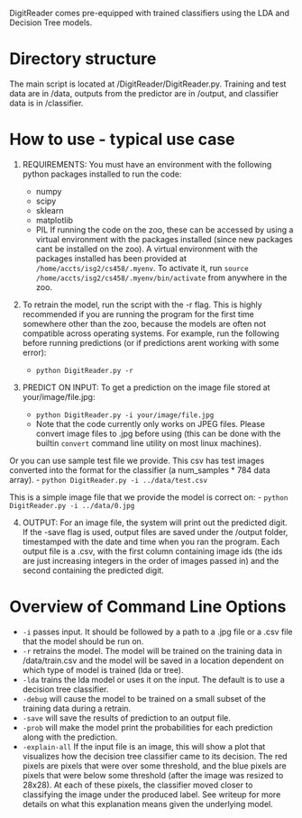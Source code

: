 DigitReader comes pre-equipped with trained classifiers using the LDA and Decision Tree models. 

# Directory structure

The main script is located at /DigitReader/DigitReader.py. Training and test data are in /data, outputs from the predictor are in /output, and classifier data is in /classifier.

# How to use - typical use case 

1. REQUIREMENTS: 
You must have an environment with the following python packages installed to run the code:
    - numpy
    - scipy
    - sklearn
    - matplotlib
    - PIL
    If running the code on the zoo, these can be accessed by using a virtual environment with the packages installed (since new packages cant be installed on the zoo). A virtual environment with the packages installed has been provided at `/home/accts/isg2/cs458/.myenv`.
    To activate it, run `source /home/accts/isg2/cs458/.myenv/bin/activate` from anywhere in the zoo.

2. To retrain the model, run the script with the -r flag. This is highly recommended if you are running the program for the first time somewhere other than the zoo, because the models are often not compatible across operating systems. For example, run the following before running predictions (or if predictions arent working with some error):
    - `python DigitReader.py -r`

3. PREDICT ON INPUT:
To get a prediction on the image file stored at your/image/file.jpg: 
    - `python DigitReader.py -i your/image/file.jpg` 
    - Note that the code currently only works on JPEG files. Please convert image files to .jpg before using (this can be done with the builtin `convert` command line utility on most linux machines).

Or you can use sample test file we provide. This csv has test images converted into the format for the classifier (a num_samples * 784 data array). 
    - `python DigitReader.py -i ../data/test.csv` 

This is a simple image file that we provide the model is correct on:
    - `python DigitReader.py -i ../data/0.jpg`

4. OUTPUT:
For an image file, the system will print out the predicted digit.
If the -save flag is used, output files are saved under the /output folder, timestamped with the date and time when you ran the program. Each output file is a .csv, with the first column containing image ids (the ids are just increasing integers in the order of images passed in) and the second containing the predicted digit. 

# Overview of Command Line Options

- `-i` passes input. It should be followed by a path to a .jpg file or a .csv file that the model should be run on.
- `-r` retrains the model. The model will be trained on the training data in /data/train.csv and the model will be saved in a location dependent on which type of model is trained (lda or tree).
- `-lda` trains the lda model or uses it on the input. The default is to use a decision tree classifier.
- `-debug` will cause the model to be trained on a small subset of the training data during a retrain.
- `-save` will save the results of prediction to an output file.
- `-prob` will make the model print the probabilities for each prediction along with the prediction.
- `-explain-all` If the input file is an image, this will show a plot that visualizes how the decision tree classifier came to its decision. The red pixels are pixels that were over some threshold, and the blue pixels are pixels that were below some threshold (after the image was resized to 28x28). At each of these pixels, the classifier moved closer to classifying the image under the produced label. See writeup for more details on what this explanation means given the underlying model.
